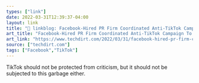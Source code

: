 ```yaml
---
types: ["link"]
date: 2022-03-31T12:39:37-04:00
layout: link
title: "🔗 linkblog: Facebook-Hired PR Firm Coordinated Anti-TikTok Campaign To Spread Bogus Moral Panics | Techdirt'"
art_title: "Facebook-Hired PR Firm Coordinated Anti-TikTok Campaign To Spread Bogus Moral Panics | Techdirt"
art_link: "https://www.techdirt.com/2022/03/31/facebook-hired-pr-firm-coordinated-anti-tiktok-campaign-to-spread-bogus-moral-panics/"
source: ["techdirt.com"]
tags: ["Facebook","TikTok"]
---
```

TikTok should not be protected from criticism, but it should not be subjected to this garbage either.
